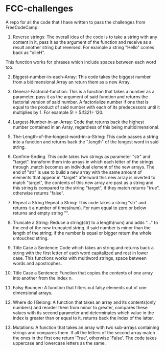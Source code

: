 # FCC-challenges
A repo for all the code that I have written to pass the challenges from FreeCodeCamp.

1. Reverse strings:
The overall idea of the code is to take a string with any content in it, pass it as the argument of the function and receive as a result another string but reversed. For example a string "Hello" comes back as "olleH".

This function works for phrases which include spaces between each word too.

2. Biggest-number-in-each-Array:
This code takes the biggest number from a bidimensional Array an return them as a new Array.

3. General-Factorial-function:
This is a function that takes a number as a parameter, pass it as the argument of said function and returns the factorial version of said number. A factorialize number if one that is equal to the product of said number with each of its predecessors until it multiplies by 1. For example 5! = 5*4*3*2*1= 120.

4. Largest-Number-in-an-Array:
Code that returns back the highest number contained in an Array, regardless of this being multidimensional.

5. The-Length-of-the-longest-word-in-a-String:
This code passes a string into a function and returns back the ".length" of the longest word in said string.

6. Confirm-Ending.
This code takes two strings as parameter "str" and "target". transform them into arrays in which each letter of the strings through .match becomes an individual element of the new arrays. The end of "str" is use to build a new array with the same amount of elements that appear in "target" afterward this new array is inverted to match "target", the contents of this new array are past as a string and this string is compared to the string "target", if they match returns "true", otherwise returns "false".

7. Repeat a String Repeat a String:
This code takes a string "str" and returns it a number of times(num).
For num equal to zero or below returns and empty string "".

8. Truncate a String:
Reduce a string(str) to a length(num) and adds "..." to the end of the new truncated string, if said number is minor than the length of the string; if the number is equal or bigger return the whole untouched string.

9. Title Case a Sentence:
Code which takes an string and returns back a string with the first letter of each word capitalized and rest in lower case.
This functions works with multiword strings, space between words and apostrophes.

10. Title Case a Sentence:
Function that copies the contents of one array into another from the index n.

11. Falsy Bouncer:
A function that filters out falsy elements out of one dimensional arrays.

12. Where do I Belong:
A function that takes an array and its contents(only numbers) and reorder them from minor to greater, compares these values with its second parameter and determinates which value in the index is greater than or equal to it, returns back the index of the latter.

13. Mutations:
A function that takes an array with two sub-arrays containing strings and compares them.
If all the letters of the second array match the ones in the first one return 'True', otherwise 'False'.
The code takes uppercase and lowercase letters as the same.
